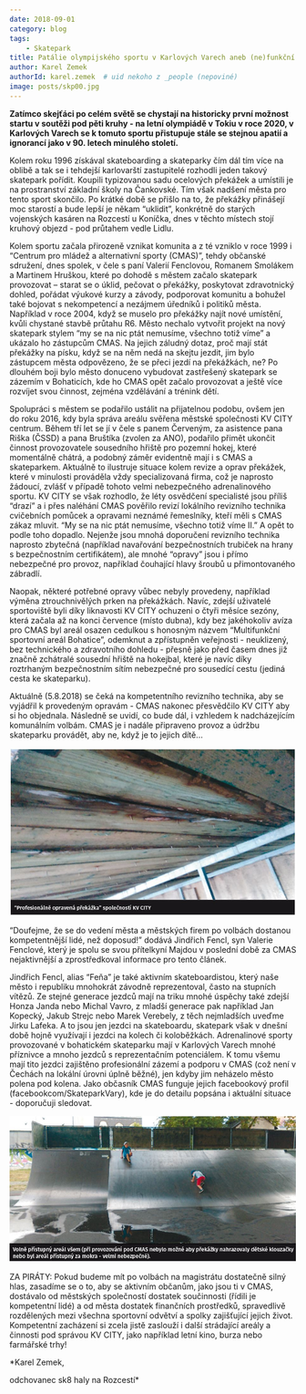 ```yaml
---
date: 2018-09-01
category: blog
tags:
    - Skatepark    
title: Patálie olympijského sportu v Karlových Varech aneb (ne)funkční KV City Centrum
author: Karel Zemek
authorId: karel.zemek  # uid nekoho z _people (nepoviné)
image: posts/skp00.jpg
---
```

**Zatímco skejťáci po celém světě se chystají na historicky první možnost startu v soutěži pod pěti kruhy - na letní olympiádě v Tokiu v roce 2020, v Karlových Varech se k tomuto sportu přistupuje stále se stejnou apatií a ignorancí jako v 90. letech minulého století.**

Kolem roku 1996 získával skateboarding a skateparky čím dál tím více na oblibě a tak se i tehdejší karlovarští zastupitelé rozhodli jeden takový skatepark pořídit. Koupili typizovanou sadu ocelových překážek a umístili je na prostranství základní školy na Čankovské. Tím však nadšení města pro tento sport skončilo. Po krátké době se přišlo na to, že překážky přinášejí moc starostí a bude lepší je někam “uklidit”, konkrétně do starých vojenských kasáren na Rozcestí u Koníčka, dnes v těchto místech stojí kruhový objezd - pod průtahem vedle Lidlu.

Kolem sportu začala přirozeně vznikat komunita a z té vzniklo v roce 1999 i “Centrum pro mládež a alternativní sporty (CMAS)”, tehdy občanské sdružení, dnes spolek, v čele s paní Valerií Fenclovou, Romanem Smolákem a Martinem Hruškou, které po dohodě s městem začalo skatepark provozovat – starat se o úklid, pečovat o překážky, poskytovat zdravotnický dohled, pořádat výukové kurzy a závody, podporovat komunitu a bohužel také bojovat s nekompetencí a nezájmem úředníků i politiků města. Například v roce 2004, když se muselo pro překážky najít nové umístění, kvůli chystané stavbě průtahu R6. Město nechalo vytvořit projekt na nový skatepark stylem “my se na nic ptát nemusíme, všechno totiž víme” a ukázalo ho zástupcům CMAS. Na jejich záludný dotaz, proč mají stát překážky na písku, když se na něm nedá na skejtu jezdit, jim bylo zástupcem města odpovězeno, že se přeci jezdí na překážkách, ne? Po dlouhém boji bylo město donuceno vybudovat zastřešený skatepark se zázemím v Bohaticích, kde ho CMAS opět začalo provozovat a ještě více rozvíjet svou činnost, zejména vzdělávání a trénink dětí.

Spolupráci s městem se podařilo ustálit na přijatelnou podobu, ovšem jen do roku 2016, kdy byla správa areálu svěřena městské společnosti KV CITY centrum. Během tří let se jí v čele s panem Červeným, za asistence pana Riška (ČSSD) a pana Bruštíka (zvolen za ANO), podařilo přimět ukončit činnost provozovatele sousedního hřiště pro pozemní hokej, které momentálně chátrá, a podobný záměr evidentně mají i s CMAS a skateparkem. Aktuálně to ilustruje situace kolem revize a oprav překážek, které v minulosti prováděla vždy specializovaná firma, což je naprosto žádoucí, zvlášť v případě tohoto velmi nebezpečného adrenalinového sportu. KV CITY se však rozhodlo, že léty osvědčení specialisté jsou příliš “drazí” a i přes naléhání CMAS pověřilo revizí lokálního revizního technika cvičebních pomůcek a opravami neznámé řemeslníky, kteří měli s CMAS zákaz mluvit. “My se na nic ptát nemusíme, všechno totiž víme II.” A opět to podle toho dopadlo. Nejenže jsou mnohá doporučení revizního technika naprosto zbytečná (například navařování bezpečnostních trubiček na hrany s bezpečnostním certifikátem), ale mnohé “opravy” jsou i přímo nebezpečné pro provoz, například čouhající hlavy šroubů u přimontovaného zábradlí.

Naopak, některé potřebné opravy vůbec nebyly provedeny, například výměna ztrouchnivělých prken na překážkách. Navíc, zdejší uživatelé sportoviště byli díky liknavosti KV CITY ochuzeni o čtyři měsíce sezóny, která začala až na konci července (místo dubna), kdy bez jakéhokoliv avíza pro CMAS byl areál osazen cedulkou s honosným názvem “Multifunkční sportovní areál Bohatice”, odemknut a zpřístupněn veřejnosti - neuklizený, bez technického a zdravotního dohledu - přesně jako před časem dnes již značně zchátralé sousední hřiště na hokejbal, které je navíc díky roztrhaným bezpečnostním sítím nebezpečné pro sousedící cestu (jediná cesta ke skateparku).

Aktuálně (5.8.2018) se čeká na kompetentního revizního technika, aby se vyjádřil k provedeným opravám - CMAS nakonec přesvědčilo KV CITY aby si ho objednala. Následně se uvidí, co bude dál, i vzhledem k nadcházejícím komunálním volbám. CMAS je i nadále připraveno provoz a údržbu skateparku provádět, aby ne, když je to jejich dítě…

![](/assets/img/posts/skp01.JPG)

“Doufejme, že se do vedení města a městských firem po volbách dostanou kompetentnější lidé, než doposud!” dodává Jindřich Fencl, syn Valerie Fenclové, který je spolu se svou přítelkyní Majdou v poslední době za CMAS nejaktivnější a zprostředkoval informace pro tento článek.

Jindřich Fencl, alias “Feňa” je také aktivním skateboardistou, který naše město i republiku mnohokrát závodně reprezentoval, často na stupních vítězů. Ze stejné generace jezdců mají na triku mnohé úspěchy také zdejší Honza Janda nebo Michal Vavro, z mladší generace pak například Jan Kopecký, Jakub Strejc nebo Marek Verebely, z těch nejmladších uveďme Jirku Lafeka. A to jsou jen jezdci na skateboardu, skatepark však v dnešní době hojně využívají i jezdci na kolech či koloběžkách. Adrenalinové sporty provozované v bohatickém skateparku mají v Karlových Varech mnohé příznivce a mnoho jezdců s reprezentačním potenciálem. K tomu všemu mají tito jezdci zajištěno profesionální zázemí a podporu v CMAS (což není v Čechách na lokální úrovni úplně běžné), jen kdyby jim neházelo město polena pod kolena. Jako občasník CMAS funguje jejich facebookový profil (facebookcom/SkateparkVary), kde je do detailu popsána i aktuální situace - doporučuji sledovat.

![](/assets/img/posts/skp02.JPG)

ZA PIRÁTY: Pokud budeme mít po volbách na magistrátu dostatečně silný hlas, zasadíme se o to, aby se aktivním občanům, jako jsou ti v CMAS, dostávalo od městských společností dostatek součinnosti (řídili je kompetentní lidé) a od města dostatek finančních prostředků, spravedlivě rozdělených mezi všechna sportovní odvětví a spolky zajišťující jejich život. Kompetentní zacházení si zcela jistě zaslouží i další strádající areály a činnosti pod správou KV CITY, jako například letní kino, burza nebo farmářské trhy!

*Karel Zemek,

odchovanec sk8 haly na Rozcestí*
